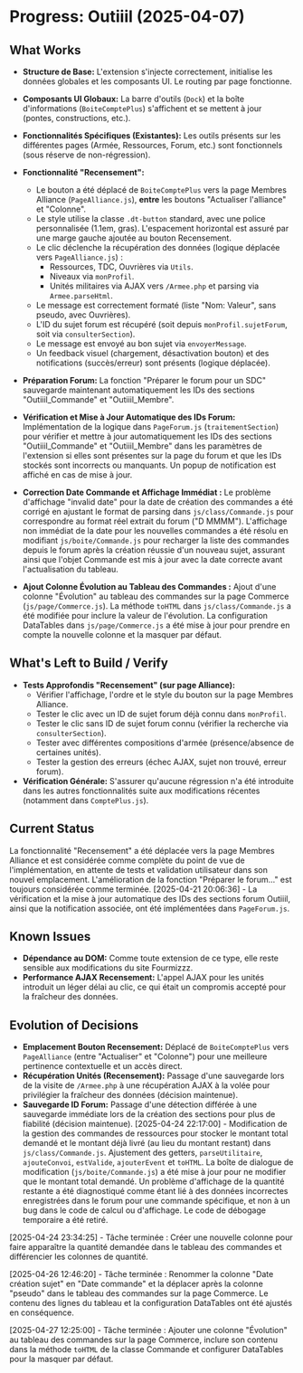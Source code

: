 # Progress: Outiiil (2025-04-07)

## What Works
- **Structure de Base:** L'extension s'injecte correctement, initialise les données globales et les composants UI. Le routing par page fonctionne.
- **Composants UI Globaux:** La barre d'outils (`Dock`) et la boîte d'informations (`BoiteComptePlus`) s'affichent et se mettent à jour (pontes, constructions, etc.).
- **Fonctionnalités Spécifiques (Existantes):** Les outils présents sur les différentes pages (Armée, Ressources, Forum, etc.) sont fonctionnels (sous réserve de non-régression).
- **Fonctionnalité "Recensement":**
    - Le bouton a été déplacé de `BoiteComptePlus` vers la page Membres Alliance (`PageAlliance.js`), **entre** les boutons "Actualiser l'alliance" et "Colonne".
    - Le style utilise la classe `.dt-button` standard, avec une police personnalisée (1.1em, gras). L'espacement horizontal est assuré par une marge gauche ajoutée au bouton Recensement.
    - Le clic déclenche la récupération des données (logique déplacée vers `PageAlliance.js`) :
        - Ressources, TDC, Ouvrières via `Utils`.
        - Niveaux via `monProfil`.
        - Unités militaires via AJAX vers `/Armee.php` et parsing via `Armee.parseHtml`.
    - Le message est correctement formaté (liste "Nom: Valeur", sans pseudo, avec Ouvrières).
    - L'ID du sujet forum est récupéré (soit depuis `monProfil.sujetForum`, soit via `consulterSection`).
    - Le message est envoyé au bon sujet via `envoyerMessage`.
    - Un feedback visuel (chargement, désactivation bouton) et des notifications (succès/erreur) sont présents (logique déplacée).
- **Préparation Forum:** La fonction "Préparer le forum pour un SDC" sauvegarde maintenant automatiquement les IDs des sections "Outiiil_Commande" et "Outiiil_Membre".
- **Vérification et Mise à Jour Automatique des IDs Forum:** Implémentation de la logique dans `PageForum.js` (`traitementSection`) pour vérifier et mettre à jour automatiquement les IDs des sections "Outiiil_Commande" et "Outiiil_Membre" dans les paramètres de l'extension si elles sont présentes sur la page du forum et que les IDs stockés sont incorrects ou manquants. Un popup de notification est affiché en cas de mise à jour.

- **Correction Date Commande et Affichage Immédiat :** Le problème d'affichage "invalid date" pour la date de création des commandes a été corrigé en ajustant le format de parsing dans `js/class/Commande.js` pour correspondre au format réel extrait du forum ("D MMMM"). L'affichage non immédiat de la date pour les nouvelles commandes a été résolu en modifiant `js/boite/Commande.js` pour recharger la liste des commandes depuis le forum après la création réussie d'un nouveau sujet, assurant ainsi que l'objet Commande est mis à jour avec la date correcte avant l'actualisation du tableau.
- **Ajout Colonne Évolution au Tableau des Commandes :** Ajout d'une colonne "Évolution" au tableau des commandes sur la page Commerce (`js/page/Commerce.js`). La méthode `toHTML` dans `js/class/Commande.js` a été modifiée pour inclure la valeur de l'évolution. La configuration DataTables dans `js/page/Commerce.js` a été mise à jour pour prendre en compte la nouvelle colonne et la masquer par défaut.
## What's Left to Build / Verify
- **Tests Approfondis "Recensement" (sur page Alliance):**
    - Vérifier l'affichage, l'ordre et le style du bouton sur la page Membres Alliance.
    - Tester le clic avec un ID de sujet forum déjà connu dans `monProfil`.
    - Tester le clic sans ID de sujet forum connu (vérifier la recherche via `consulterSection`).
    - Tester avec différentes compositions d'armée (présence/absence de certaines unités).
    - Tester la gestion des erreurs (échec AJAX, sujet non trouvé, erreur forum).
- **Vérification Générale:** S'assurer qu'aucune régression n'a été introduite dans les autres fonctionnalités suite aux modifications récentes (notamment dans `ComptePlus.js`).

## Current Status
La fonctionnalité "Recensement" a été déplacée vers la page Membres Alliance et est considérée comme complète du point de vue de l'implémentation, en attente de tests et validation utilisateur dans son nouvel emplacement. L'amélioration de la fonction "Préparer le forum..." est toujours considérée comme terminée.
[2025-04-21 20:06:36] - La vérification et la mise à jour automatique des IDs des sections forum Outiiil, ainsi que la notification associée, ont été implémentées dans `PageForum.js`.

## Known Issues
- **Dépendance au DOM:** Comme toute extension de ce type, elle reste sensible aux modifications du site Fourmizzz.
- **Performance AJAX Recensement:** L'appel AJAX pour les unités introduit un léger délai au clic, ce qui était un compromis accepté pour la fraîcheur des données.

## Evolution of Decisions
- **Emplacement Bouton Recensement:** Déplacé de `BoiteComptePlus` vers `PageAlliance` (entre "Actualiser" et "Colonne") pour une meilleure pertinence contextuelle et un accès direct.
- **Récupération Unités (Recensement):** Passage d'une sauvegarde lors de la visite de `/Armee.php` à une récupération AJAX à la volée pour privilégier la fraîcheur des données (décision maintenue).
- **Sauvegarde ID Forum:** Passage d'une détection différée à une sauvegarde immédiate lors de la création des sections pour plus de fiabilité (décision maintenue).
[2025-04-24 22:17:00] - Modification de la gestion des commandes de ressources pour stocker le montant total demandé et le montant déjà livré (au lieu du montant restant) dans `js/class/Commande.js`. Ajustement des getters, `parseUtilitaire`, `ajouteConvoi`, `estValide`, `ajouterEvent` et `toHTML`. La boîte de dialogue de modification (`js/boite/Commande.js`) a été mise à jour pour ne modifier que le montant total demandé. Un problème d'affichage de la quantité restante a été diagnostiqué comme étant lié à des données incorrectes enregistrées dans le forum pour une commande spécifique, et non à un bug dans le code de calcul ou d'affichage. Le code de débogage temporaire a été retiré.

[2025-04-24 23:34:25] - Tâche terminée : Créer une nouvelle colonne pour faire apparaître la quantité demandée dans le tableau des commandes et différencier les colonnes de quantité.

[2025-04-26 12:46:20] - Tâche terminée : Renommer la colonne "Date création sujet" en "Date commande" et la déplacer après la colonne "pseudo" dans le tableau des commandes sur la page Commerce. Le contenu des lignes du tableau et la configuration DataTables ont été ajustés en conséquence.

[2025-04-27 12:25:00] - Tâche terminée : Ajouter une colonne "Évolution" au tableau des commandes sur la page Commerce, inclure son contenu dans la méthode `toHTML` de la classe Commande et configurer DataTables pour la masquer par défaut.
